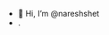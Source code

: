 - 👋 Hi, I’m @nareshshet
- .

<!---
nareshshet/nareshshet is a ✨ special ✨ repository because its `README.md` (this file) appears on your GitHub profile.
You can click the Preview link to take a look at your changes.
--->

